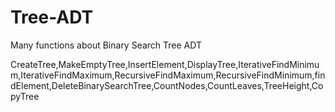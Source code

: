 # Tree-ADT
Many functions about Binary Search Tree ADT


CreateTree,MakeEmptyTree,InsertElement,DisplayTree,IterativeFindMinimum,IterativeFindMaximum,RecursiveFindMaximum,RecursiveFindMinimum,findElement,DeleteBinarySearchTree,CountNodes,CountLeaves,TreeHeight,CopyTree
